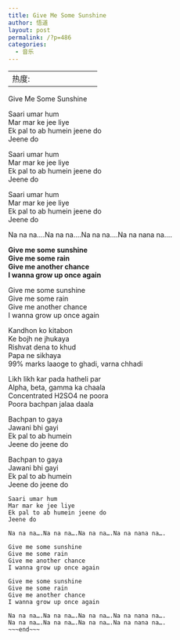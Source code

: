 ```yaml
---
title: Give Me Some Sunshine
author: 悟道
layout: post
permalink: /?p=486
categories:
  - 音乐
---
```

<table>
  <tr cellpadding=0><td>
    热度:
  </td><td cellpadding=0><img src='http://210.75.224.29/wordpress/wp-content/plugins/statpresscn/images/sun.gif' width=10 height=10 border=0 /></td><td cellpadding=0><img src='http://210.75.224.29/wordpress/wp-content/plugins/statpresscn/images/sun.gif' width=10 height=10 border=0 /></td><td cellpadding=0><img src='http://210.75.224.29/wordpress/wp-content/plugins/statpresscn/images/sun.gif' width=10 height=10 border=0 /></td><td cellpadding=0><img src='http://210.75.224.29/wordpress/wp-content/plugins/statpresscn/images/sun_dark.gif' width=10 height=10 border=0 /></td><td cellpadding=0><img src='http://210.75.224.29/wordpress/wp-content/plugins/statpresscn/images/sun_dark.gif' width=10 height=10 border=0 /></td></tr>
</table>

Give Me Some Sunshine

Saari umar hum  
Mar mar ke jee liye  
Ek pal to ab humein jeene do  
Jeene do

Saari umar hum  
Mar mar ke jee liye  
Ek pal to ab humein jeene do  
Jeene do

Saari umar hum  
Mar mar ke jee liye  
Ek pal to ab humein jeene do  
Jeene do

Na na na….Na na na….Na na na….Na na nana na….

**Give me some sunshine  
Give me some rain  
Give me another chance  
I wanna grow up once again**

Give me some sunshine  
Give me some rain  
Give me another chance  
I wanna grow up once again

Kandhon ko kitabon  
Ke bojh ne jhukaya  
Rishvat dena to khud  
Papa ne sikhaya  
99% marks laaoge to ghadi, varna chhadi

Likh likh kar pada hatheli par  
Alpha, beta, gamma ka chaala  
Concentrated H2SO4 ne poora  
Poora bachpan jalaa daala

Bachpan to gaya  
Jawani bhi gayi  
Ek pal to ab humein  
Jeene do jeene do

Bachpan to gaya  
Jawani bhi gayi  
Ek pal to ab humein  
Jeene do jeene do  
~~~music~~~  
Saari umar hum  
Mar mar ke jee liye  
Ek pal to ab humein jeene do  
Jeene do

Na na na….Na na na….Na na na….Na na nana na….

Give me some sunshine  
Give me some rain  
Give me another chance  
I wanna grow up once again

Give me some sunshine  
Give me some rain  
Give me another chance  
I wanna grow up once again

Na na na….Na na na….Na na na….Na na nana na….  
Na na na….Na na na….Na na na….Na na nana na….  
~~~end~~~